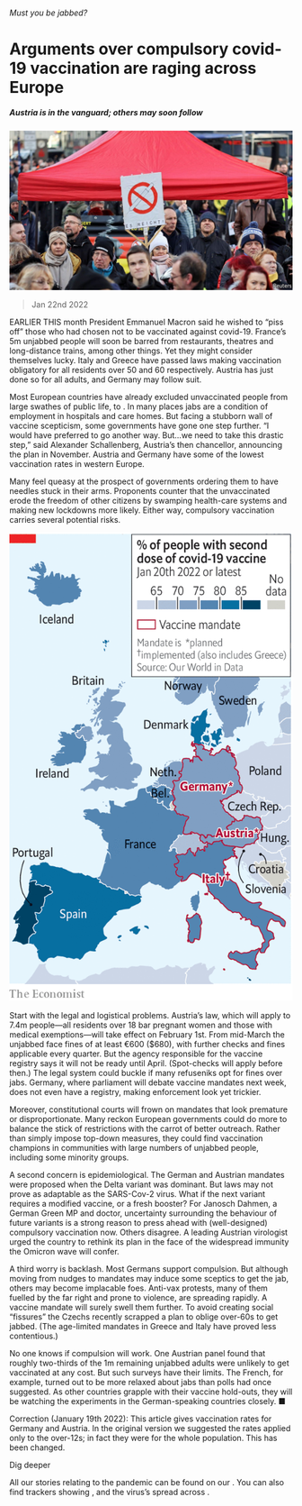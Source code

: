 ###### Must you be jabbed?

# Arguments over compulsory covid-19 vaccination are raging across Europe 

##### Austria is in the vanguard; others may soon follow 

![image](images/20220122_eup503_0.jpg) 

> Jan 22nd 2022 

EARLIER THIS month President Emmanuel Macron said he wished to “piss off” those who had chosen not to be vaccinated against covid-19. France’s 5m unjabbed people will soon be barred from restaurants, theatres and long-distance trains, among other things. Yet they might consider themselves lucky. Italy and Greece have passed laws making vaccination obligatory for all residents over 50 and 60 respectively. Austria has just done so for all adults, and Germany may follow suit.

Most European countries have already excluded unvaccinated people from large swathes of public life, to . In many places jabs are a condition of employment in hospitals and care homes. But facing a stubborn wall of vaccine scepticism, some governments have gone one step further. “I would have preferred to go another way. But…we need to take this drastic step,” said Alexander Schallenberg, Austria’s then chancellor, announcing the plan in November. Austria and Germany have some of the lowest vaccination rates in western Europe.


Many feel queasy at the prospect of governments ordering them to have needles stuck in their arms. Proponents counter that the unvaccinated erode the freedom of other citizens by swamping health-care systems and making new lockdowns more likely. Either way, compulsory vaccination carries several potential risks.

![image](images/20220122_eum902.png) 


Start with the legal and logistical problems. Austria’s law, which will apply to 7.4m people—all residents over 18 bar pregnant women and those with medical exemptions—will take effect on February 1st. From mid-March the unjabbed face fines of at least €600 ($680), with further checks and fines applicable every quarter. But the agency responsible for the vaccine registry says it will not be ready until April. (Spot-checks will apply before then.) The legal system could buckle if many refuseniks opt for fines over jabs. Germany, where parliament will debate vaccine mandates next week, does not even have a registry, making enforcement look yet trickier.

Moreover, constitutional courts will frown on mandates that look premature or disproportionate. Many reckon European governments could do more to balance the stick of restrictions with the carrot of better outreach. Rather than simply impose top-down measures, they could find vaccination champions in communities with large numbers of unjabbed people, including some minority groups.

A second concern is epidemiological. The German and Austrian mandates were proposed when the Delta variant was dominant. But laws may not prove as adaptable as the SARS-Cov-2 virus. What if the next variant requires a modified vaccine, or a fresh booster? For Janosch Dahmen, a German Green MP and doctor, uncertainty surrounding the behaviour of future variants is a strong reason to press ahead with (well-designed) compulsory vaccination now. Others disagree. A leading Austrian virologist urged the country to rethink its plan in the face of the widespread immunity the Omicron wave will confer.

A third worry is backlash. Most Germans support compulsion. But although moving from nudges to mandates may induce some sceptics to get the jab, others may become implacable foes. Anti-vax protests, many of them fuelled by the far right and prone to violence, are spreading rapidly. A vaccine mandate will surely swell them further. To avoid creating social “fissures” the Czechs recently scrapped a plan to oblige over-60s to get jabbed. (The age-limited mandates in Greece and Italy have proved less contentious.)

No one knows if compulsion will work. One Austrian panel found that roughly two-thirds of the 1m remaining unjabbed adults were unlikely to get vaccinated at any cost. But such surveys have their limits. The French, for example, turned out to be more relaxed about jabs than polls had once suggested. As other countries grapple with their vaccine hold-outs, they will be watching the experiments in the German-speaking countries closely. ■

Correction (January 19th 2022): This article gives vaccination rates for Germany and Austria. In the original version we suggested the rates applied only to the over-12s; in fact they were for the whole population. This has been changed.

Dig deeper

All our stories relating to the pandemic can be found on our . You can also find trackers showing ,  and the virus’s spread across .

